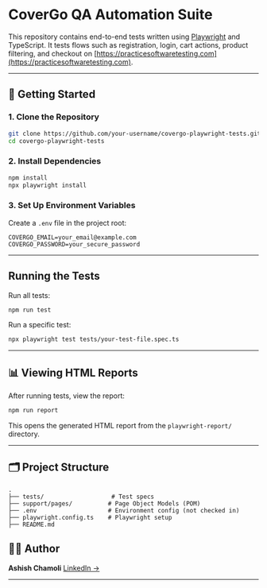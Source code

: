 # CoverGo QA Automation Suite

This repository contains end-to-end tests written using [Playwright](https://playwright.dev/) and TypeScript.
It tests flows such as registration, login, cart actions, product filtering, and checkout on [https://practicesoftwaretesting.com](https://practicesoftwaretesting.com).

---

## 🚀 Getting Started

### 1. Clone the Repository

```bash
git clone https://github.com/your-username/covergo-playwright-tests.git
cd covergo-playwright-tests
```

### 2. Install Dependencies

```bash
npm install
npx playwright install
```

### 3. Set Up Environment Variables

Create a `.env` file in the project root:

```env
COVERGO_EMAIL=your_email@example.com
COVERGO_PASSWORD=your_secure_password
```



---

##  Running the Tests

Run all tests:

```bash
npm run test
```

Run a specific test:

```bash
npx playwright test tests/your-test-file.spec.ts
```

---

## 📊 Viewing HTML Reports

After running tests, view the report:

```bash
npm run report
```

This opens the generated HTML report from the `playwright-report/` directory.


---

## 🗂️ Project Structure

```
.
├── tests/                   # Test specs
├── support/pages/          # Page Object Models (POM)
├── .env                    # Environment config (not checked in)
├── playwright.config.ts    # Playwright setup
├── README.md
```



## 👨‍💻 Author

**Ashish Chamoli**
[LinkedIn →](https://www.linkedin.com/in/ashish-chamoliqa/)

---
